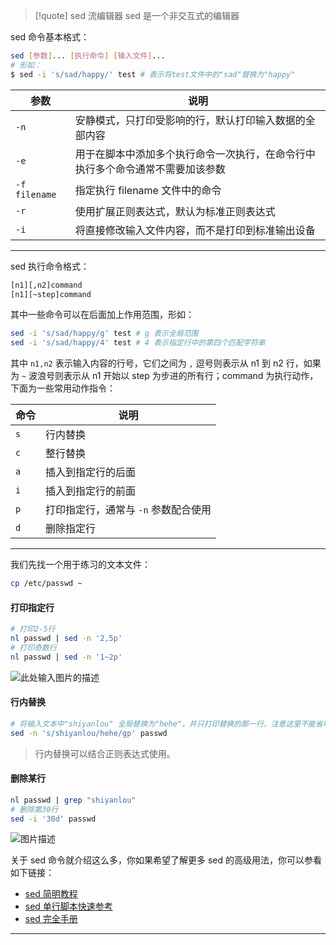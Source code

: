 
>[!quote] sed 流编辑器
>sed 是一个非交互式的编辑器

sed 命令基本格式：

```bash
sed [参数]... [执行命令] [输入文件]...
# 形如：
$ sed -i 's/sad/happy/' test # 表示将test文件中的"sad"替换为"happy"
```

|参数|说明|
|---|---|
|`-n`|安静模式，只打印受影响的行，默认打印输入数据的全部内容|
|`-e`|用于在脚本中添加多个执行命令一次执行，在命令行中执行多个命令通常不需要加该参数|
|`-f filename`|指定执行 filename 文件中的命令|
|`-r`|使用扩展正则表达式，默认为标准正则表达式|
|`-i`|将直接修改输入文件内容，而不是打印到标准输出设备|

---

sed 执行命令格式：

```bash
[n1][,n2]command
[n1][~step]command
```

其中一些命令可以在后面加上作用范围，形如：

```bash
sed -i 's/sad/happy/g' test # g 表示全局范围
sed -i 's/sad/happy/4' test # 4 表示指定行中的第四个匹配字符串
```

其中 `n1,n2` 表示输入内容的行号，它们之间为 `,` 逗号则表示从 n1 到 n2 行，如果为 `~` 波浪号则表示从 n1 开始以 step 为步进的所有行；command 为执行动作，下面为一些常用动作指令：

| 命令  | 说明                    |
| --- | --------------------- |
| `s` | 行内替换                  |
| `c` | 整行替换                  |
| `a` | 插入到指定行的后面             |
| `i` | 插入到指定行的前面             |
| `p` | 打印指定行，通常与 `-n` 参数配合使用 |
| `d` | 删除指定行                 |

---

我们先找一个用于练习的文本文件：

```bash
cp /etc/passwd ~
```

#### 打印指定行

```bash
# 打印2-5行
nl passwd | sed -n '2,5p'
# 打印奇数行
nl passwd | sed -n '1~2p'
```

![此处输入图片的描述](https://doc.shiyanlou.com/document-uid735639labid354timestamp1532415685031.png)

#### 行内替换

```bash
# 将输入文本中"shiyanlou" 全局替换为"hehe"，并只打印替换的那一行，注意这里不能省略最后的"p"命令
sed -n 's/shiyanlou/hehe/gp' passwd
```

> 行内替换可以结合正则表达式使用。

#### 删除某行

```bash
nl passwd | grep "shiyanlou"
# 删除第30行
sed -i '30d' passwd
```

![图片描述](https://doc.shiyanlou.com/courses/uid600404-20191015-1571118544931)

关于 sed 命令就介绍这么多，你如果希望了解更多 sed 的高级用法，你可以参看如下链接：

- [sed 简明教程](http://coolshell.cn/articles/9104.html)
- [sed 单行脚本快速参考](http://sed.sourceforge.net/sed1line_zh-CN.html)
- [sed 完全手册](http://www.gnu.org/software/sed/manual/sed.html)

---
